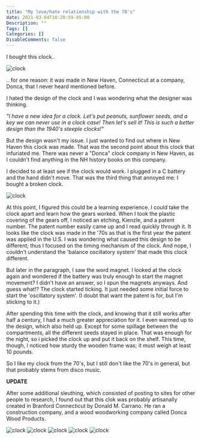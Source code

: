 ```yaml
---
title: "My love/hate relationship with the 70's"
date: 2021-03-04T10:20:59-05:00
Description: ""
Tags: []
Categories: []
DisableComments: false
---
```

I bought this clock..

![clock](/images/clock1.JPG)

.. for one reason: it was made in New Haven, Connecticut at a company, Donca, that I never heard mentioned before.

I hated the design of the clock and I was wondering what the designer was thinking.

*"I have a new idea for a clock. Let's put peanuts, sunflower seeds, and a key we can never use in a clock case! Then let's sell it! This is such a better design than the 1940's steeple clocks!"*


But the design wasn't my issue. I just wanted to find out where in New Haven this clock was made. That was the second point about this clock that infuriated me. There was never a "Donca" clock company in New Haven, as I couldn't find anything in the NH history books on this company.

I decided to at least see if the clock would work. I plugged in a C battery and the hand didn't move. That was the third thing that annoyed me: I bought a broken clock.

![clock](/images/clock2.JPG)

At this point, I figured this could be a learning experience. I could take the clock apart and learn how the gears worked. When I took the plastic covering of the gears off, I noticed an etching, Kienzle, and a patent number. The patent number easily came up and I read quickly through it. It looks like the clock was made in the '70s as that is the first year the patent was applied in the U.S. I was wondering what caused this design to be different; thus I focused on the timing mechanism of the clock. And nope, I couldn't understand the 'balance oscillatory system' that made this clock different.

But later in the paragraph, I saw the word magnet. I looked at the clock again and wondered if the battery was truly enough to start the magnet movement?
I didn't have an answer, so I spun the magnets anyways. And guess what!? The clock started ticking. It just needed some initial force to start the 'oscillatory system'. (I doubt that want the patent is for, but I'm sticking to it.)

After spending this time with the clock, and knowing that it still works after half a century, I had a much greater appreciation for it. I even warmed up to the design, which also held up. Except for some spillage between the compartments, all the different seeds stayed in place. That was enough for the night, so i picked the clock up and put it back on the shelf. This time, though, I noticed how sturdy the wooden frame was; it must weigh at least 10 pounds.

So I like my clock from the 70's, but I still don't like the 70's in general, but that probably stems from disco music.

**UPDATE** 

After some additional sleuthing, which consisted of posting to sites for other people to research, I found out that this clok was probably artisanally created in Branford Connecticut by Donald M. Carrano. He ran a construction company, and a wood woodworking company called Donca Wood Products.

![clock](/images/clock3.JPG)
![clock](/images/clock4.JPG)
![clock](/images/clock5.JPG)
![clock](/images/clock6.JPG)
![clock](/images/clock7.JPG)